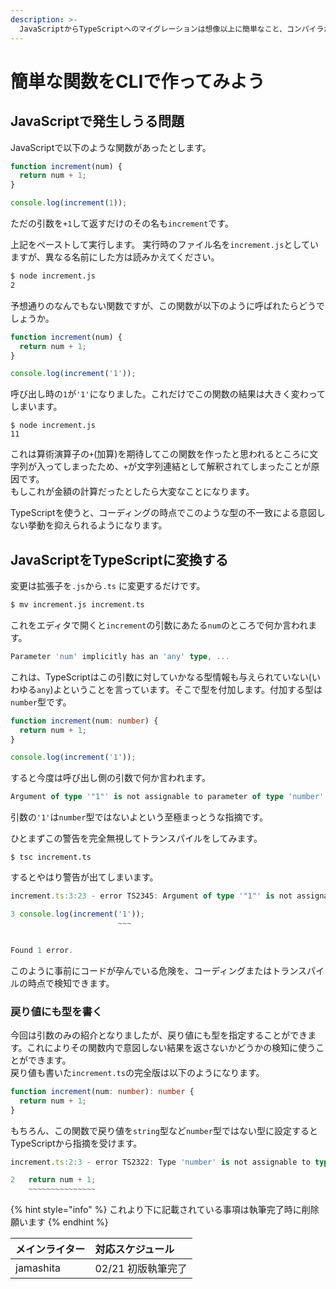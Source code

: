 ```yaml
---
description: >-
  JavaScriptからTypeScriptへのマイグレーションは想像以上に簡単なこと、コンパイラが生成するJSコードがどんなものなのか、コンパイラがあることのメリットを体感してもらう
---
```


# 簡単な関数をCLIで作ってみよう

## JavaScriptで発生しうる問題

JavaScriptで以下のような関数があったとします。

```typescript
function increment(num) {
  return num + 1;
}

console.log(increment(1));
```

ただの引数を`+1`して返すだけのその名も`increment`です。

上記をペーストして実行します。 実行時のファイル名を`increment.js`としていますが、異なる名前にした方は読みかえてください。

```bash
$ node increment.js
2
```

予想通りのなんでもない関数ですが、この関数が以下のように呼ばれたらどうでしょうか。

```typescript
function increment(num) {
  return num + 1;
}

console.log(increment('1'));
```

呼び出し時の`1`が`'1'`になりました。これだけでこの関数の結果は大きく変わってしまいます。

```text
$ node increment.js
11
```

これは算術演算子の`+`\(加算\)を期待してこの関数を作ったと思われるところに文字列が入ってしまったため、`+`が文字列連結として解釈されてしまったことが原因です。  
もしこれが金額の計算だったとしたら大変なことになります。

TypeScriptを使うと、コーディングの時点でこのような型の不一致による意図しない挙動を抑えられるようになります。

## JavaScriptをTypeScriptに変換する

変更は拡張子を`.js`から`.ts` に変更するだけです。

```bash
$ mv increment.js increment.ts
```

これをエディタで開くと`increment`の引数にあたる`num`のところで何か言われます。

```typescript
Parameter 'num' implicitly has an 'any' type, ...
```

これは、TypeScriptはこの引数に対していかなる型情報も与えられていない\(いわゆる`any`\)よということを言っています。そこで型を付加します。付加する型は`number`型です。

```typescript
function increment(num: number) {
  return num + 1;
}

console.log(increment('1'));
```

すると今度は呼び出し側の引数で何か言われます。

```typescript
Argument of type '"1"' is not assignable to parameter of type 'number'.`
```

引数の`'1'`は`number`型ではないよという至極まっとうな指摘です。

ひとまずこの警告を完全無視してトランスパイルをしてみます。

```text
$ tsc increment.ts
```

するとやはり警告が出てしまいます。

```typescript
increment.ts:3:23 - error TS2345: Argument of type '"1"' is not assignable to parameter of type 'number'.

3 console.log(increment('1'));
                        ~~~


Found 1 error.
```

このように事前にコードが孕んでいる危険を、コーディングまたはトランスパイルの時点で検知できます。

### 戻り値にも型を書く

今回は引数のみの紹介となりましたが、戻り値にも型を指定することができます。これによりその関数内で意図しない結果を返さないかどうかの検知に使うことができます。  
戻り値も書いた`increment.ts`の完全版は以下のようになります。

```typescript
function increment(num: number): number {
  return num + 1;
}
```

もちろん、この関数で戻り値を`string`型など`number`型ではない型に設定するとTypeScriptから指摘を受けます。

```typescript
increment.ts:2:3 - error TS2322: Type 'number' is not assignable to type 'string'.

2   return num + 1;
    ~~~~~~~~~~~~~~~
```

{% hint style="info" %}
これより下に記載されている事項は執筆完了時に削除願います
{% endhint %}

| メインライター | 対応スケジュール |
| :--- | :--- |
| jamashita | 02/21 初版執筆完了 |

